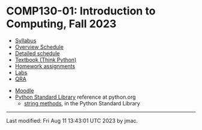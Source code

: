 # COMP130-01: Introduction to Computing, Fall 2023

<!-- ![WCBC with cat](wcbc-cat.jpg) -->

* [Syllabus](syllabus-8-11-2023.docx)
* [Overview Schedule](schedule-8-10-2023.xlsx)  <!-- &nbsp;&nbsp;&nbsp;<font color="red">UPDATED on 9/18/2022</font> -->
* [Detailed schedule](resources)
* [Textbook (Think Python)](https://greenteapress.com/wp/think-python-2e/)
* [Homework assignments](hw)
* [Labs](labs)
* [QRA](qra.md)
<!-- * [Exams](exams.md)&nbsp;&nbsp;&nbsp;<font color="red">UPDATED on 5/2/2023</font> -->
* [Moodle](https://lms.dickinson.edu/course/view.php?id=52046)
* [Python Standard Library](https://docs.python.org/3/library/index.html) reference at python.org
  - [string
    methods](https://docs.python.org/3/library/stdtypes.html#string-methods),
    in the Python Standard Library


----
Last modified: Fri Aug 11 13:43:01 UTC 2023 by jmac.
